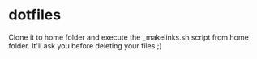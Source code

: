# dotfiles

Clone it to home folder and execute the _makelinks.sh script from home folder.
It'll ask you before deleting your files ;)
